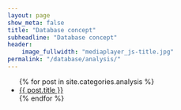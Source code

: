 ```yaml
---
layout: page
show_meta: false
title: "Database concept"
subheadline: "Database concept"
header: 
    image_fullwidth: "mediaplayer_js-title.jpg"
permalink: "/database/analysis/"
---
```

<ul>
  {% for post in site.categories.analysis %}
  <li><a href="{{ site.url }}{{ site.baseurl }}{{ post.url}}">{{ post.title }}</a></li>
  {% endfor %}
</ul>

